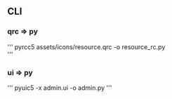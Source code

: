 ## CLI
### qrc => py
'''
pyrcc5 assets/icons/resource.qrc -o resource_rc.py  
'''

### ui => py
'''
pyuic5 -x admin.ui -o admin.py
'''